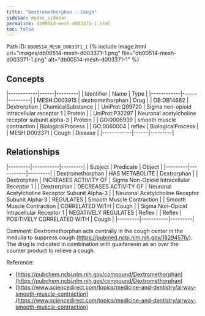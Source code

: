 ```yaml
---
title: "Dextromethorphan - Cough"
sidebar: mydoc_sidebar
permalink: db00514-mesh-d003371-1.html
toc: false 
---
```



Path ID: `DB00514_MESH_D003371_1`
{% include image.html url="images/db00514-mesh-d003371-1.png" file="db00514-mesh-d003371-1.png" alt="db00514-mesh-d003371-1" %}

## Concepts

|------------|------|---------|
| Identifier | Name | Type    |
|------------|------|---------|
| MESH:D003915 | dextromethorphan | Drug |
| DB:DB14682 | Dextrorphan | ChemicalSubstance |
| UniProt:Q99720 | Sigma non-opioid intracellular receptor 1 | Protein |
| UniProt:P32297 | Neuronal acetylcholine receptor subunit alpha-3 | Protein |
| GO:0006939 | smooth muscle contraction | BiologicalProcess |
| GO:0060004 | reflex | BiologicalProcess |
| MESH:D003371 | Cough | Disease |
|------------|------|---------|

## Relationships

|---------|-----------|---------|
| Subject | Predicate | Object  |
|---------|-----------|---------|
| Dextromethorphan | HAS METABOLITE | Dextrorphan |
| Dextrorphan | INCREASES ACTIVITY OF | Sigma Non-Opioid Intracellular Receptor 1 |
| Dextrorphan | DECREASES ACTIVITY OF | Neuronal Acetylcholine Receptor Subunit Alpha-3 |
| Neuronal Acetylcholine Receptor Subunit Alpha-3 | REGULATES | Smooth Muscle Contraction |
| Smooth Muscle Contraction | CORRELATED WITH | Cough |
| Sigma Non-Opioid Intracellular Receptor 1 | NEGATIVELY REGULATES | Reflex |
| Reflex | POSITIVELY CORRELATED WITH | Cough |
|---------|-----------|---------|

Comment: Dextromethorphan acts centrally in the cough center in the medulla to suppress cough (https://pubmed.ncbi.nlm.nih.gov/18294576/). The drug is indicated in combination with guaifenesin as an over the counter product to relieve a cough.

Reference: 
  - [https://pubchem.ncbi.nlm.nih.gov/compound/Dextromethorphan](https://pubchem.ncbi.nlm.nih.gov/compound/Dextromethorphan)
  - [https://www.sciencedirect.com/topics/medicine-and-dentistry/airway-smooth-muscle-contraction](https://www.sciencedirect.com/topics/medicine-and-dentistry/airway-smooth-muscle-contraction)
